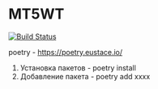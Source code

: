 # MT5WT
[![Build Status](https://travis-ci.org/berpress/MT5WT.svg?branch=master)](https://travis-ci.org/berpress/MT5WT)

poetry - https://poetry.eustace.io/

1. Установка пакетов - poetry install
2. Добавление пакета - poetry add xxxx